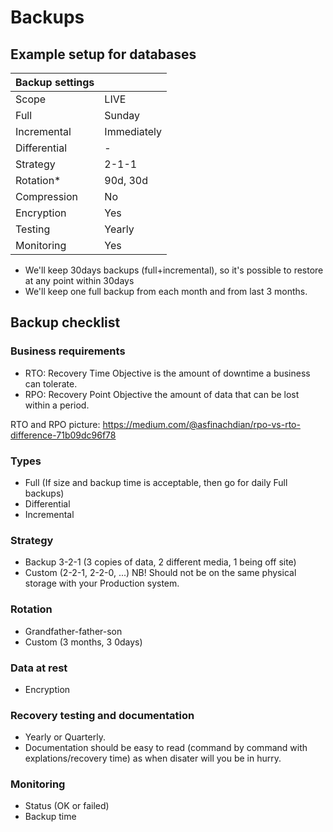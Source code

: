 # Backups

## Example setup for databases

| Backup settings           |                |
| ------------------------- | -------------- |
| Scope                     | LIVE           |
| Full                      | Sunday         |
| Incremental               | Immediately    |
| Differential              | -              |
| Strategy                  | 2-1-1          |
| Rotation*                 | 90d, 30d       |
| Compression               | No             |
| Encryption                | Yes            |
| Testing                   | Yearly         |
| Monitoring                | Yes            |

* We'll keep 30days backups (full+incremental), so it's possible to restore at any point within 30days
* We'll keep one full backup from each month and from last 3 months.


## Backup checklist

### Business requirements 
* RTO: Recovery Time Objective is the amount of downtime a business can tolerate.
* RPO: Recovery Point Objective the amount of data that can be lost within a period.

 RTO and RPO picture: https://medium.com/@asfinachdian/rpo-vs-rto-difference-71b09dc96f78


### Types
* Full (If size and backup time is acceptable, then go for daily Full backups)
* Differential
* Incremental

### Strategy 
* Backup 3-2-1 (3 copies of data, 2 different media, 1 being off site)
* Custom (2-2-1, 2-2-0, ...)
NB! Should not be on the same physical storage with your Production system.

### Rotation
* Grandfather-father-son
* Custom (3 months, 3 0days)

### Data at rest
* Encryption

### Recovery testing and documentation
* Yearly or Quarterly. 
* Documentation should be easy to read (command by command with explations/recovery time) as when disater will you be in hurry. 

### Monitoring
* Status (OK or failed)
* Backup time 





